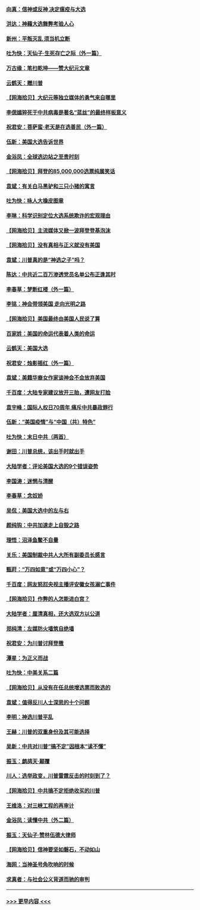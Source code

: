 #### [向真：信神或反神 决定瘟疫与大选](../pages/nsc993/n12632710.md?t=12201351) 
#### [洪达：神藉大选舞弊考验人心](../pages/nsc993/n12631962.md?t=12201351) 
#### [新州：平叛灭乱  须当机立断](../pages/nsc993/n12631946.md?t=12201351) 
#### [吐为快：天仙子‧生死存亡之际（外一篇）](../pages/nsc993/n12631927.md?t=12201351) 
#### [万古缘：笔扫乾坤——赞大纪元文章](../pages/nsc993/n12631922.md?t=12201351) 
#### [云鹤天：赠川普](../pages/nsc993/n12631823.md?t=12201351) 
#### [【网海拾贝】大纪元等独立媒体的勇气来自哪里](../pages/nsc993/n12629961.md?t=12201351) 
#### [李偲嫣猝死于中共病毒是著名“蓝丝”的最终样板意义](../pages/nsc993/n12628812.md?t=12201351) 
#### [祝君安：菩萨蛮·老天是在选善民（外一篇）](../pages/nsc993/n12628793.md?t=12201351) 
#### [伍新：美国大选告诉世界](../pages/nsc993/n12628768.md?t=12201351) 
#### [金浴凤：全球选边站之至贵时刻](../pages/nsc993/n12627318.md?t=12201351) 
#### [【网海拾贝】拜登的85,000,000选票纯属笑话](../pages/nsc993/n12626569.md?t=12201351) 
#### [袁斌：有关白马黑驴和三只小猪的寓言](../pages/nsc993/n12626198.md?t=12201351) 
#### [吐为快：咏人大橡皮图章](../pages/nsc993/n12624470.md?t=12201351) 
#### [李琳：科学识别定位大选系统欺诈的宏观理由](../pages/nsc993/n12624340.md?t=12201351) 
#### [【网海拾贝】主流媒体又掀一波拜登登基泡沫](../pages/nsc993/n12624000.md?t=12201351) 
#### [【网海拾贝】没有真相与正义就没有美国](../pages/nsc993/n12621885.md?t=12201351) 
#### [袁斌：川普真的是“神选之子”吗？](../pages/nsc993/n12621749.md?t=12201351) 
#### [陈达：中共近二百万渗透党员名单公布正逢其时](../pages/nsc993/n12620870.md?t=12201351) 
#### [李春草：梦断红楼（外一篇）](../pages/nsc993/n12619122.md?t=12201351) 
#### [李铭：神会带领美国 走向光明之路](../pages/nsc993/n12618584.md?t=12201351) 
#### [【网海拾贝】美国最终由美国人民说了算](../pages/nsc993/n12617255.md?t=12201351) 
#### [百家姓：美国的命运代表着人类的命运](../pages/nsc993/n12615838.md?t=12201351) 
#### [云鹤天：美国大选](../pages/nsc993/n12615994.md?t=12201351) 
#### [祝君安：烛影摇红（外一篇）](../pages/nsc993/n12615975.md?t=12201351) 
#### [袁斌：美籍华裔女作家谈神会不会放弃美国](../pages/nsc993/n12615263.md?t=12201351) 
#### [千百度：大陆专家建议放开三胎，遭网友打脸](../pages/nsc993/n12614456.md?t=12201351) 
#### [袁宇峰：国际人权日70周年 痛斥中共暴政罪行](../pages/nsc993/n12611965.md?t=12201351) 
#### [伍新：“美国疫情”与“中国（共）特色”](../pages/nsc993/n12611463.md?t=12201351) 
#### [吐为快：末日中共（两首）](../pages/nsc993/n12611461.md?t=12201351) 
#### [谢田：川普总统，该出手时就出手](../pages/nsc993/n12610905.md?t=12201351) 
#### [大陆学者：评论美国大选的9个错误姿势](../pages/nsc993/n12609586.md?t=12201351) 
#### [李国涛：迷惘与清醒](../pages/nsc993/n12607532.md?t=12201351) 
#### [李春草：念奴娇](../pages/nsc993/n12607083.md?t=12201351) 
#### [吴侃：美国大选中的左与右](../pages/nsc993/n12607054.md?t=12201351) 
#### [颜纯钩：中共加速走上自毁之路](../pages/nsc993/n12606473.md?t=12201351) 
#### [理悟：沼泽鱼鳖不自量](../pages/nsc993/n12606454.md?t=12201351) 
#### [关乐：美国制裁中共人大所有副委员长感言](../pages/nsc993/n12606442.md?t=12201351) 
#### [甄莳：“万四如意”或“万四小心”？](../pages/nsc993/n12606091.md?t=12201351) 
#### [千百度：网友怒怼央视主播评安徽女孩溺亡事件](../pages/nsc993/n12605370.md?t=12201351) 
#### [【网海拾贝】作弊的人怎能进白宫？](../pages/nsc993/n12603546.md?t=12201351) 
#### [大陆学者：厘清真相，还大选双方以公道](../pages/nsc993/n12603475.md?t=12201351) 
#### [郑纯清：左媒防火墙筑自绝墙](../pages/nsc993/n12602226.md?t=12201351) 
#### [祝君安：为川普讨拜登檄](../pages/nsc993/n12602199.md?t=12201351) 
#### [潭星：为正义而战](../pages/nsc993/n12600926.md?t=12201351) 
#### [吐为快：中美关系二篇](../pages/nsc993/n12600908.md?t=12201351) 
#### [【网海拾贝】从没有在任总统增选票而败选的](../pages/nsc993/n12600435.md?t=12201351) 
#### [袁斌：值得反川人士深思的十个问题](../pages/nsc993/n12600332.md?t=12201351) 
#### [李明：神选川普平乱](../pages/nsc993/n12599751.md?t=12201351) 
#### [王赫：川普的双重身份及其可能选择](../pages/nsc993/n12599723.md?t=12201351) 
#### [吴新：中共对川普“搞不定”因根本“读不懂”](../pages/nsc993/n12599502.md?t=12201351) 
#### [振玉：鹧鸪天‧颠覆](../pages/nsc993/n12599494.md?t=12201351) 
#### [川人：选举政变，川普雷霆反击的时刻到了？](../pages/nsc993/n12599291.md?t=12201351) 
#### [【网海拾贝】中共搞不定拒绝收买的川普](../pages/nsc993/n12598955.md?t=12201351) 
#### [王维洛：对三峡工程的再审计](../pages/nsc993/n12598436.md?t=12201351) 
#### [金浴凤：读懂中共（外二篇）](../pages/nsc993/n12597943.md?t=12201351) 
#### [振玉：天仙子‧赞林伍德大律师](../pages/nsc993/n12597929.md?t=12201351) 
#### [【网海拾贝】信神要坚如磐石，不动如山](../pages/nsc993/n12597901.md?t=12201351) 
#### [海网：当神圣号角吹响的时候](../pages/nsc993/n12595891.md?t=12201351) 
#### [求真者：与社会公义背道而驰的审判](../pages/nsc993/n12595868.md?t=12201351) 

----
#### [ >>> 更早内容 <<< ](../indexes/nsc993-earlier.md)
